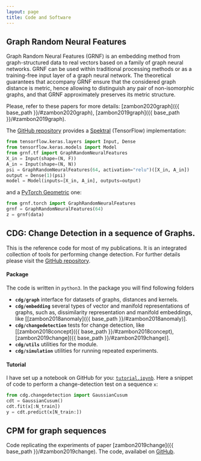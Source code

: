```yaml
---
layout: page
title: Code and Software
---
```






## Graph Random Neural Features

Graph Random Neural Features (GRNF) is an embedding method from graph-structured data to real vectors based on a family of graph neural networks. 
GRNF can be used within traditional processing methods or as a training-free input layer of a graph neural network. 
The theoretical guarantees that accompany GRNF ensure that the considered graph distance is metric, hence allowing to distinguish any pair of non-isomorphic graphs, and that GRNF approximately preserves its metric structure. 

Please, refer to these papers for more details: [zambon2020graph]({{ base_path }}/#zambon2020graph), [zambon2019graph]({{ base_path }}/#zambon2019graph).


The [<i class="fa fa-github"></i> GitHub repository](https://github.com/dzambon/graph-random-neural-features.git) provides a [Spektral](graphneural.network) (TensorFlow) implementation:

```python
from tensorflow.keras.layers import Input, Dense
from tensorflow.keras.models import Model
from grnf.tf import GraphRandomNeuralFeatures
X_in = Input(shape=(N, F))
A_in = Input(shape=(N, N))
psi = GraphRandomNeuralFeatures(64, activation="relu")([X_in, A_in])
output = Dense(1)(psi)
model = Model(inputs=[X_in, A_in], outputs=output)
```

and a [PyTorch Geometric](https://github.com/rusty1s/pytorch_geometric) one:
```python
from grnf.torch import GraphRandomNeuralFeatures
grnf = GraphRandomNeuralFeatures(64)
z = grnf(data)
```






## CDG: Change Detection in a sequence of Graphs.

This is the reference code for most of my publications. It is an integrated collection of tools for performing change detection.
For further details please visit the [<i class="fa fa-github"></i> GitHub repository](https://github.com/dzambon/cdg).

#### Package

The code is written in `python3`. 
In the package you will find following folders
* **`cdg/graph`** interface for datasets of graphs, distances and kernels.
* **`cdg/embedding`** several types of vector and manifold representations of graphs, such as, dissimilarity representation and manifold embeddings, like [[zambon2018anomaly]({{ base_path }}/#zambon2018anomaly)]. 
* **`cdg/changedetection`** tests for change detection, like [[zambon2018concept]({{ base_path }}/#zambon2018concept), [zambon2019change]({{ base_path }}/#zambon2019change)].
* **`cdg/utils`** utilities for the module.
* **`cdg/simulation`** utilities for running repeated experiments.


#### Tutorial

I have set up a notebook on GitHub for you: [`tutorial.ipynb`](https://github.com/dzambon/cdg/blob/master/tutorial.ipynb).
Here a snippet of code to perform a change-detection test on a sequence `x`:
```python
from cdg.changedetection import GaussianCusum
cdt = GaussianCusum()
cdt.fit(x[:N_train])
y = cdt.predict(x[N_train:])
```






## CPM for graph sequences

Code replicating the experiments of paper [zambon2019change]({{ base_path }}/#zambon2019change).
The code, availabel on [<i class="fa fa-github"></i> GitHub](https://github.com/dzambon/cpm-graph-sequence.git).
